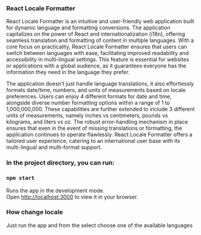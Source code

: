 ### React Locale Formatter

React Locale Formatter is an intuitive and user-friendly web application built for dynamic language and formatting conversions. The application capitalizes on the power of React and internationalization (i18n), offering seamless translation and formatting of content in multiple languages. With a core focus on practicality, React Locale Formatter ensures that users can switch between languages with ease, facilitating improved readability and accessibility in multi-lingual settings. This feature is essential for websites or applications with a global audience, as it guarantees everyone has the information they need in the language they prefer.

The application doesn't just handle language translations, it also effortlessly formats date/time, numbers, and units of measurements based on locale preferences. Users can enjoy 4 different formats for date and time, alongside diverse number formatting options within a range of 1 to 1,000,000,000. These capabilities are further extended to include 3 different units of measurements, namely inches vs centimeters, pounds vs kilograms, and liters vs oz. The robust error-handling mechanism in place ensures that even in the event of missing translations or formatting, the application continues to operate flawlessly. React Locale Formatter offers a tailored user experience, catering to an international user base with its multi-lingual and multi-format support.

### In the project directory, you can run:

### `npm start`

Runs the app in the development mode.\
Open [http://localhost:3000](http://localhost:3000) to view it in your browser.

### How change locale

Just run the app and from the select choose one of the available languages
